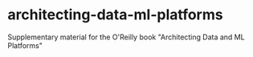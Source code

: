 # architecting-data-ml-platforms
Supplementary material for the O'Reilly book "Architecting Data and ML Platforms"
